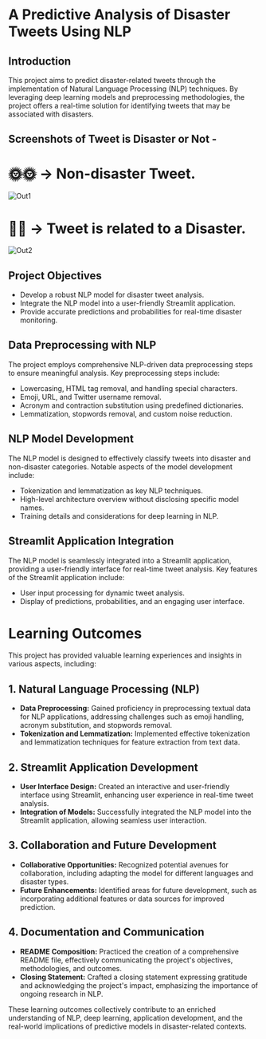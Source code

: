 # A Predictive Analysis of Disaster Tweets Using NLP

## Introduction
This project aims to predict disaster-related tweets through the implementation of Natural Language Processing (NLP) techniques. By leveraging deep learning models and preprocessing methodologies, the project offers a real-time solution for identifying tweets that may be associated with disasters.

## Screenshots of Tweet is Disaster or Not -
# 🌞🌞 -> Non-disaster Tweet.
![Out1](https://github.com/Manish7272/Disaster-Tweet-Sentiment-Analysis-A-Predictive-Approach/assets/71213166/2609ee55-105e-4313-bd53-d502ec074f84)

# 🚩🚩 -> Tweet is related to a Disaster.
![Out2](https://github.com/Manish7272/Disaster-Tweet-Sentiment-Analysis-A-Predictive-Approach/assets/71213166/c8414ac8-f442-4475-9d52-520556a9a500)


## Project Objectives
- Develop a robust NLP model for disaster tweet analysis.
- Integrate the NLP model into a user-friendly Streamlit application.
- Provide accurate predictions and probabilities for real-time disaster monitoring.

## Data Preprocessing with NLP
The project employs comprehensive NLP-driven data preprocessing steps to ensure meaningful analysis. Key preprocessing steps include:
- Lowercasing, HTML tag removal, and handling special characters.
- Emoji, URL, and Twitter username removal.
- Acronym and contraction substitution using predefined dictionaries.
- Lemmatization, stopwords removal, and custom noise reduction.

## NLP Model Development
The NLP model is designed to effectively classify tweets into disaster and non-disaster categories. Notable aspects of the model development include:
- Tokenization and lemmatization as key NLP techniques.
- High-level architecture overview without disclosing specific model names.
- Training details and considerations for deep learning in NLP.

## Streamlit Application Integration
The NLP model is seamlessly integrated into a Streamlit application, providing a user-friendly interface for real-time tweet analysis. Key features of the Streamlit application include:
- User input processing for dynamic tweet analysis.
- Display of predictions, probabilities, and an engaging user interface.

# Learning Outcomes

This project has provided valuable learning experiences and insights in various aspects, including:

## 1. Natural Language Processing (NLP)
- **Data Preprocessing:** Gained proficiency in preprocessing textual data for NLP applications, addressing challenges such as emoji handling, acronym substitution, and stopwords removal.
- **Tokenization and Lemmatization:** Implemented effective tokenization and lemmatization techniques for feature extraction from text data.

## 2. Streamlit Application Development
- **User Interface Design:** Created an interactive and user-friendly interface using Streamlit, enhancing user experience in real-time tweet analysis.
- **Integration of Models:** Successfully integrated the NLP model into the Streamlit application, allowing seamless user interaction.

## 3. Collaboration and Future Development
- **Collaborative Opportunities:** Recognized potential avenues for collaboration, including adapting the model for different languages and disaster types.
- **Future Enhancements:** Identified areas for future development, such as incorporating additional features or data sources for improved prediction.

## 4. Documentation and Communication
- **README Composition:** Practiced the creation of a comprehensive README file, effectively communicating the project's objectives, methodologies, and outcomes.
- **Closing Statement:** Crafted a closing statement expressing gratitude and acknowledging the project's impact, emphasizing the importance of ongoing research in NLP.

These learning outcomes collectively contribute to an enriched understanding of NLP, deep learning, application development, and the real-world implications of predictive models in disaster-related contexts.

